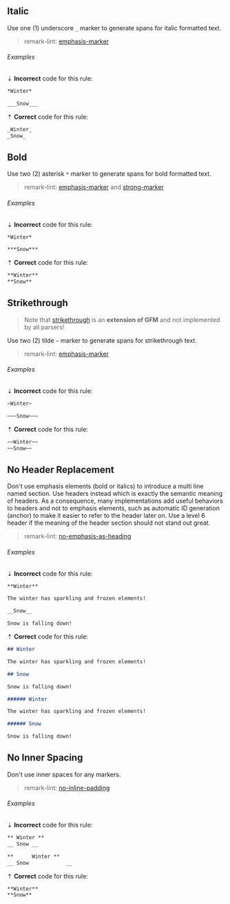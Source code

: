 ## Italic

Use one (1) underscore `_` marker to generate spans for italic formatted text.

> remark-lint: [emphasis-marker][2]

###### Examples

⇣ **Incorrect** code for this rule:

<!-- prettier-ignore-start -->

```markdown
*Winter*
```

```markdown
___Snow___
```

<!-- prettier-ignore-end -->

⇡ **Correct** code for this rule:

```markdown
_Winter_
_Snow_
```

## Bold

Use two (2) asterisk `*` marker to generate spans for bold formatted text.

> remark-lint: [emphasis-marker][2] and [strong-marker][5]

###### Examples

⇣ **Incorrect** code for this rule:

<!-- prettier-ignore-start -->

```markdown
*Winter*
```

```markdown
***Snow***
```

<!-- prettier-ignore-end -->

⇡ **Correct** code for this rule:

```markdown
**Winter**
**Snow**
```

## Strikethrough

> Note that [strikethrough][1] is an **extension of GFM** and not implemented by all parsers!

Use two (2) tilde `~` marker to generate spans for strikethrough text.

> remark-lint: [emphasis-marker][2]

###### Examples

⇣ **Incorrect** code for this rule:

<!-- prettier-ignore-start -->

```markdown
~Winter~
```

```markdown
~~~Snow~~~
```

<!-- prettier-ignore-end -->

⇡ **Correct** code for this rule:

```markdown
~~Winter~~
~~Snow~~
```

## No Header Replacement

Don't use emphasis elements (bold or italics) to introduce a multi line named section. Use headers instead which is exactly the semantic meaning of headers. As a consequence, many implementations add useful behaviors to headers and not to emphasis elements, such as automatic ID generation (anchor) to make it easier to refer to the header later on. Use a level 6 header if the meaning of the header section should not stand out great.

> remark-lint: [no-emphasis-as-heading][3]

###### Examples

⇣ **Incorrect** code for this rule:

<!-- prettier-ignore-start -->

```markdown
**Winter**

The winter has sparkling and frozen elements!

__Snow__

Snow is falling down!
```

<!-- prettier-ignore-end -->

⇡ **Correct** code for this rule:

```markdown
## Winter

The winter has sparkling and frozen elements!

## Snow

Snow is falling down!
```

```markdown
###### Winter

The winter has sparkling and frozen elements!

###### Snow

Snow is falling down!
```

## No Inner Spacing

Don't use inner spaces for any markers.

> remark-lint: [no-inline-padding][4]

###### Examples

⇣ **Incorrect** code for this rule:

<!-- prettier-ignore-start -->

```markdown
** Winter **
__ Snow __
```

```markdown
**      Winter **
__ Snow            __
```

<!-- prettier-ignore-end -->

⇡ **Correct** code for this rule:

```markdown
**Winter**
**Snow**
```

[1]: https://github.github.com/gfm/#strikethrough-extension-
[2]: https://github.com/remarkjs/remark-lint/tree/main/packages/remark-lint-emphasis-marker
[3]: https://github.com/remarkjs/remark-lint/tree/main/packages/remark-lint-no-emphasis-as-heading
[4]: https://github.com/remarkjs/remark-lint/tree/main/packages/remark-lint-no-inline-padding
[5]: https://github.com/remarkjs/remark-lint/tree/main/packages/remark-lint-strong-marker
